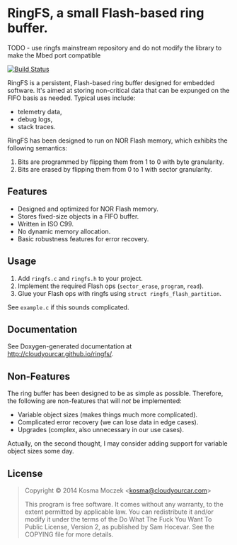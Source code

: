 # RingFS, a small Flash-based ring buffer.

TODO - use ringfs mainstream repository and do not modify the library to make the Mbed port compatible

[![Build Status](https://travis-ci.org/cloudyourcar/ringfs.svg)](https://travis-ci.org/cloudyourcar/ringfs)

RingFS is a persistent, Flash-based ring buffer designed for embedded software.
It's aimed at storing non-critical data that can be expunged on the FIFO basis
as needed. Typical uses include:

* telemetry data,
* debug logs,
* stack traces.

RingFS has been designed to run on NOR Flash memory, which exhibits the following
semantics:

1. Bits are programmed by flipping them from 1 to 0 with byte granularity.
2. Bits are erased by flipping them from 0 to 1 with sector granularity.

## Features

* Designed and optimized for NOR Flash memory.
* Stores fixed-size objects in a FIFO buffer.
* Written in ISO C99.
* No dynamic memory allocation.
* Basic robustness features for error recovery.

## Usage

1. Add ``ringfs.c`` and ``ringfs.h`` to your project.
2. Implement the required Flash ops (``sector_erase``, ``program``, ``read``).
3. Glue your Flash ops with ringfs using ``struct ringfs_flash_partition``.

See ``example.c`` if this sounds complicated.

## Documentation

See Doxygen-generated documentation at http://cloudyourcar.github.io/ringfs/.

## Non-Features

The ring buffer has been designed to be as simple as possible. Therefore, the
following are non-features that will *not* be implemented:

* Variable object sizes (makes things much more complicated).
* Complicated error recovery (we can lose data in edge cases).
* Upgrades (complex, also unnecessary in our use cases).

Actually, on the second thought, I may consider adding support for variable
object sizes some day.

## License

> Copyright © 2014 Kosma Moczek \<kosma@cloudyourcar.com\>
> 
> This program is free software. It comes without any warranty, to the extent
> permitted by applicable law. You can redistribute it and/or modify it under
> the terms of the Do What The Fuck You Want To Public License, Version 2, as
> published by Sam Hocevar. See the COPYING file for more details.
